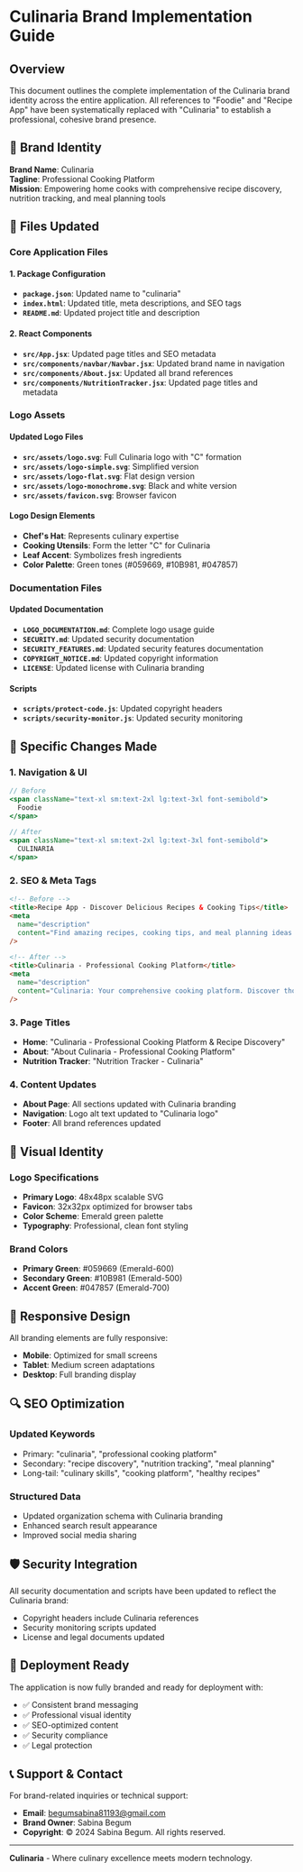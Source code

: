 # Culinaria Brand Implementation Guide

## Overview

This document outlines the complete implementation of the Culinaria brand identity across the entire application. All references to "Foodie" and "Recipe App" have been systematically replaced with "Culinaria" to establish a professional, cohesive brand presence.

## 🎯 Brand Identity

**Brand Name**: Culinaria  
**Tagline**: Professional Cooking Platform  
**Mission**: Empowering home cooks with comprehensive recipe discovery, nutrition tracking, and meal planning tools

## 📁 Files Updated

### Core Application Files

#### 1. Package Configuration

- **`package.json`**: Updated name to "culinaria"
- **`index.html`**: Updated title, meta descriptions, and SEO tags
- **`README.md`**: Updated project title and description

#### 2. React Components

- **`src/App.jsx`**: Updated page titles and SEO metadata
- **`src/components/navbar/Navbar.jsx`**: Updated brand name in navigation
- **`src/components/About.jsx`**: Updated all brand references
- **`src/components/NutritionTracker.jsx`**: Updated page titles and metadata

### Logo Assets

#### Updated Logo Files

- **`src/assets/logo.svg`**: Full Culinaria logo with "C" formation
- **`src/assets/logo-simple.svg`**: Simplified version
- **`src/assets/logo-flat.svg`**: Flat design version
- **`src/assets/logo-monochrome.svg`**: Black and white version
- **`src/assets/favicon.svg`**: Browser favicon

#### Logo Design Elements

- **Chef's Hat**: Represents culinary expertise
- **Cooking Utensils**: Form the letter "C" for Culinaria
- **Leaf Accent**: Symbolizes fresh ingredients
- **Color Palette**: Green tones (#059669, #10B981, #047857)

### Documentation Files

#### Updated Documentation

- **`LOGO_DOCUMENTATION.md`**: Complete logo usage guide
- **`SECURITY.md`**: Updated security documentation
- **`SECURITY_FEATURES.md`**: Updated security features documentation
- **`COPYRIGHT_NOTICE.md`**: Updated copyright information
- **`LICENSE`**: Updated license with Culinaria branding

#### Scripts

- **`scripts/protect-code.js`**: Updated copyright headers
- **`scripts/security-monitor.js`**: Updated security monitoring

## 🔄 Specific Changes Made

### 1. Navigation & UI

```jsx
// Before
<span className="text-xl sm:text-2xl lg:text-3xl font-semibold">
  Foodie
</span>

// After
<span className="text-xl sm:text-2xl lg:text-3xl font-semibold">
  CULINARIA
</span>
```

### 2. SEO & Meta Tags

```html
<!-- Before -->
<title>Recipe App - Discover Delicious Recipes & Cooking Tips</title>
<meta
  name="description"
  content="Find amazing recipes, cooking tips, and meal planning ideas..."
/>

<!-- After -->
<title>Culinaria - Professional Cooking Platform</title>
<meta
  name="description"
  content="Culinaria: Your comprehensive cooking platform. Discover thousands of recipes, track nutrition, plan meals, and master culinary skills with professional guidance."
/>
```

### 3. Page Titles

- **Home**: "Culinaria - Professional Cooking Platform & Recipe Discovery"
- **About**: "About Culinaria - Professional Cooking Platform"
- **Nutrition Tracker**: "Nutrition Tracker - Culinaria"

### 4. Content Updates

- **About Page**: All sections updated with Culinaria branding
- **Navigation**: Logo alt text updated to "Culinaria logo"
- **Footer**: All brand references updated

## 🎨 Visual Identity

### Logo Specifications

- **Primary Logo**: 48x48px scalable SVG
- **Favicon**: 32x32px optimized for browser tabs
- **Color Scheme**: Emerald green palette
- **Typography**: Professional, clean font styling

### Brand Colors

- **Primary Green**: #059669 (Emerald-600)
- **Secondary Green**: #10B981 (Emerald-500)
- **Accent Green**: #047857 (Emerald-700)

## 📱 Responsive Design

All branding elements are fully responsive:

- **Mobile**: Optimized for small screens
- **Tablet**: Medium screen adaptations
- **Desktop**: Full branding display

## 🔍 SEO Optimization

### Updated Keywords

- Primary: "culinaria", "professional cooking platform"
- Secondary: "recipe discovery", "nutrition tracking", "meal planning"
- Long-tail: "culinary skills", "cooking platform", "healthy recipes"

### Structured Data

- Updated organization schema with Culinaria branding
- Enhanced search result appearance
- Improved social media sharing

## 🛡️ Security Integration

All security documentation and scripts have been updated to reflect the Culinaria brand:

- Copyright headers include Culinaria references
- Security monitoring scripts updated
- License and legal documents updated

## 🚀 Deployment Ready

The application is now fully branded and ready for deployment with:

- ✅ Consistent brand messaging
- ✅ Professional visual identity
- ✅ SEO-optimized content
- ✅ Security compliance
- ✅ Legal protection

## 📞 Support & Contact

For brand-related inquiries or technical support:

- **Email**: begumsabina81193@gmail.com
- **Brand Owner**: Sabina Begum
- **Copyright**: © 2024 Sabina Begum. All rights reserved.

---

**Culinaria** - Where culinary excellence meets modern technology.

